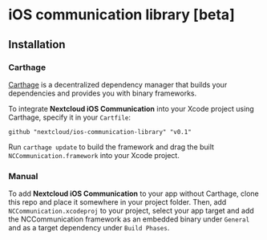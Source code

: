 # iOS communication library [beta]

## Installation

### Carthage

[Carthage](https://github.com/Carthage/Carthage) is a decentralized dependency manager that builds your dependencies and provides you with binary frameworks.

To integrate **Nextcloud iOS Communication** into your Xcode project using Carthage, specify it in your `Cartfile`:

```
github "nextcloud/ios-communication-library" "v0.1"
```

Run `carthage update` to build the framework and drag the built `NCCommunication.framework` into your Xcode project.

### Manual

To add **Nextcloud iOS Communication** to your app without Carthage, clone this repo and place it somewhere in your project folder. 
Then, add `NCCommunication.xcodeproj` to your project, select your app target and add the NCCommunication framework as an embedded binary under `General` and as a target dependency under `Build Phases`.

